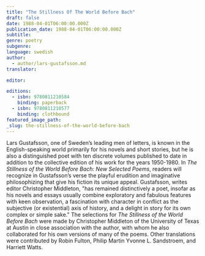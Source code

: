 ```yaml
---
title: "The Stillness Of The World Before Bach"
draft: false
date: 1988-04-01T06:00:00.000Z
publication_date: 1988-04-01T06:00:00.000Z
subtitle:
genre: poetry
subgenre:
language: swedish
author:
  - author/lars-gustafsson.md
translator:

editor:

editions:
  - isbn: 9780811210584
    binding: paperback
  - isbn: 9780811210577
    binding: clothbound
featured_image_path:
_slug: the-stillness-of-the-world-before-bach
---
```


Lars Gustafsson, one of Sweden’s leading men of letters, is known in the English-speaking world primarily for his novels and short stories, but he is also a distinguished poet with ten discrete volumes published to date in addition to the collective edition of his work for the years 1950-1980. In _The Stillness of the World Before Bach: New Selected Poems_, readers will recognize in Gustafsson’s verse the playful erudition and imaginative philosophizing that give his fiction its unique appeal. Gustafsson, writes editor Christopher Middleton, "has remained distinctively a poet, insofar as his novels and essays usually combine exploratory and fabulous features with keen observation, a fascination with character in conflict as the subjective (or existential) axis of history, and a delight in story for its own complex or simple sake." The selections for _The Stillness of the World Before Bach_ were made by Christopher Middleton of the University of Texas at Austin in close association with the author, with whom he also collaborated for his own versions of many of the poems. Other translations were contributed by Robin Fulton, Philip Martin Yvonne L. Sandstroem, and Harriett Watts.

